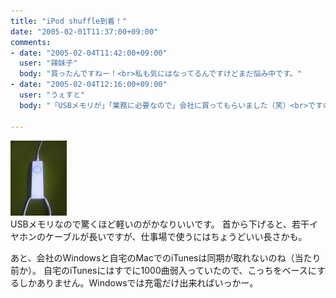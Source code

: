 ```yaml
---
title: "iPod shuffle到着！"
date: "2005-02-01T11:37:00+09:00"
comments:
- date: "2005-02-04T11:42:00+09:00"
  user: "辣妹子"
  body: "買ったんですねー！<br>私も気にはなってるんですけどまだ悩み中です。"
- date: "2005-02-04T12:16:00+09:00"
  user: "うぇすと"
  body: "「USBメモリが」「業務に必要なので」会社に買ってもらいました（笑）<br>ですので、たまにはUSBメモリとして使います。<br><br>本来の音楽プレイヤーとしては液晶が無いのに思ったより快適です。自分のCDをストックしてあるMacにshuffleを刺すだけで、文字通りシャッフルされた曲があっという間にshuffleに入ります。<br>で、シャッフルされてますので僕の場合1000曲弱からランダムに曲が入って、それがランダムに再生できますので「こんな曲あったっけ？」とか、新しいオドロキがあります。<br>＃あ、良く考えるとこれ自体はiPod元々の面白さですね。<br><br>shuffle独自の魅力、というとやっぱり軽い、ということに尽きますかね。正直首から下げているのを忘れます。<br><br>ただ、イヤホンが若干...ということで新しいイヤホンを買ってみました。<br>これは別の日記に書きますです。"

---
```


<div class="diaryPhoto"><a href="/images/mixi/2005/7819633_134.jpg" data-lightbox="29"><img src="/images/mixi/2005/thumbnail/7819633_134.jpg" alt="" /></a></div>
USBメモリなので驚くほど軽いのがかなりいいです。
首から下げると、若干イヤホンのケーブルが長いですが、仕事場で使うにはちょうどいい長さかも。

あと、会社のWindowsと自宅のMacでのiTunesは同期が取れないのね（当たり前か）。
自宅のiTunesにはすでに1000曲弱入っていたので、こっちをベースにするしかありません。Windowsでは充電だけ出来ればいっかー。
